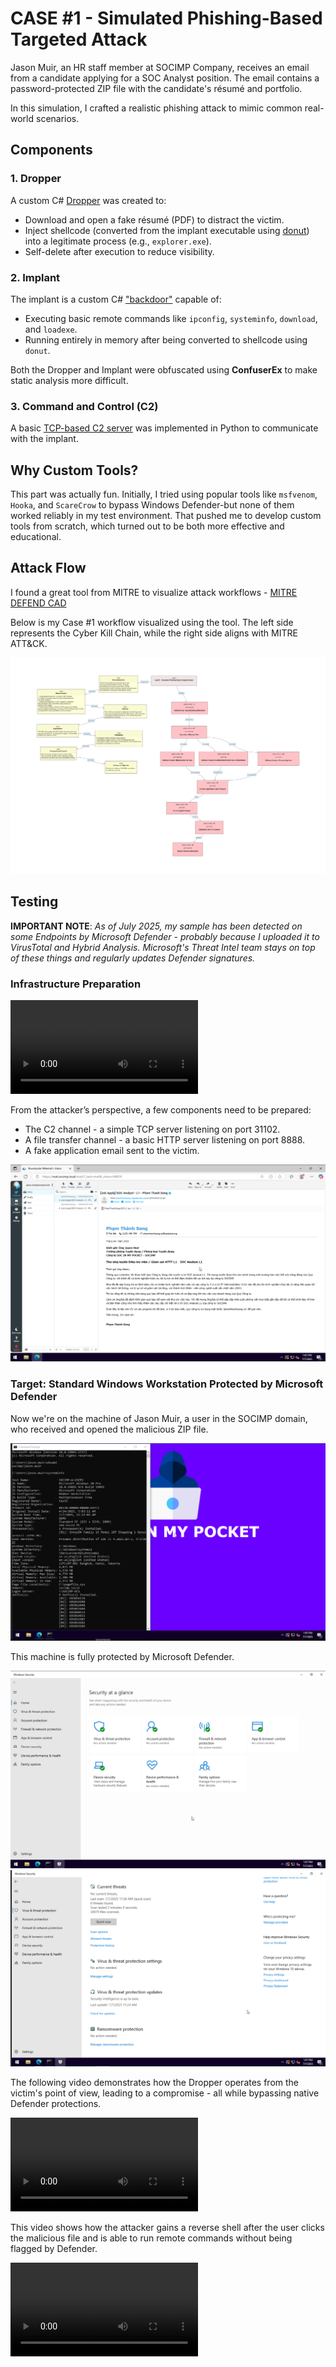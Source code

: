 # CASE #1 - Simulated Phishing-Based Targeted Attack

Jason Muir, an HR staff member at SOCIMP Company, receives an email from a candidate applying for a SOC Analyst position. The email contains a password-protected ZIP file with the candidate's résumé and portfolio.

In this simulation, I crafted a realistic phishing attack to mimic common real-world scenarios.

## Components

### 1. **Dropper**
A custom C# [Dropper](/adversaries-emulation/case#1-fakecv-phishing-attack/cvdropper.cs) was created to:
- Download and open a fake résumé (PDF) to distract the victim.
- Inject shellcode (converted from the implant executable using [donut](https://github.com/TheWover/donut)) into a legitimate process (e.g., `explorer.exe`).
- Self-delete after execution to reduce visibility.

### 2. **Implant**
The implant is a custom C# ["backdoor"](/adversaries-emulation/case#1-fakecv-phishing-attack/implant.cs) capable of:
- Executing basic remote commands like `ipconfig`, `systeminfo`, `download`, and `loadexe`.
- Running entirely in memory after being converted to shellcode using `donut`.

Both the Dropper and Implant were obfuscated using **ConfuserEx** to make static analysis more difficult.

### 3. **Command and Control (C2)**
A basic [TCP-based C2 server](/adversaries-emulation/case#1-fakecv-phishing-attack/tcp_c2_server.py) was implemented in Python to communicate with the implant.

## Why Custom Tools?

This part was actually fun. Initially, I tried using popular tools like `msfvenom`, `Hooka`, and `ScareCrow` to bypass Windows Defender-but none of them worked reliably in my test environment. That pushed me to develop custom tools from scratch, which turned out to be both more effective and educational.

## Attack Flow

I found a great tool from MITRE to visualize attack workflows - [MITRE DEFEND CAD](https://d3fend.mitre.org/cad/)

Below is my Case #1 workflow visualized using the tool. The left side represents the Cyber Kill Chain, while the right side aligns with MITRE ATT&CK.

![case1](/images/case1/case1-mitrecad.png)

## Testing

**IMPORTANT NOTE**: *As of July 2025, my sample has been detected on some Endpoints by Microsoft Defender - probably because I uploaded it to VirusTotal and Hybrid Analysis. Microsoft's Threat Intel team stays on top of these things and regularly updates Defender signatures.*

### Infrastructure Preparation

<video controls src="/images/case1/adversary-infra-prep.mp4" title="infra-prep"></video>

From the attacker’s perspective, a few components need to be prepared:
- The C2 channel - a simple TCP server listening on port 31102.
- A file transfer channel - a basic HTTP server listening on port 8888.
- A fake application email sent to the victim.

![pic1](/images/case1/pic1.png)

### Target: Standard Windows Workstation Protected by Microsoft Defender

Now we're on the machine of Jason Muir, a user in the SOCIMP domain, who received and opened the malicious ZIP file.

![pic2](/images/case1/pic2.png)

This machine is fully protected by Microsoft Defender.

![pic3](/images/case1/pic3.png)
![pic4](/images/case1/pic4.png)

The following video demonstrates how the Dropper operates from the victim's point of view, leading to a compromise - all while bypassing native Defender protections.

<video controls src="/images/case1/dropper-execution.mp4" title="dropper-execution"></video>

This video shows how the attacker gains a reverse shell after the user clicks the malicious file and is able to run remote commands without being flagged by Defender.

<video controls src="/images/case1/run-command-wo-detected.mp4" title="run-command-remotely"></video>

